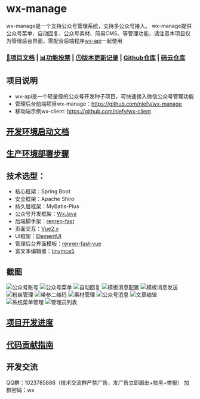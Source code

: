# wx-manage
wx-manage是一个支持公众号管理系统，支持多公众号接入。
wx-manage提供公众号菜单、自动回复、公众号素材、简易CMS、等管理功能，请注意本项目仅为管理后台界面，需配合后端程序[wx-api](https://github.com/niefy/wx-api)一起使用

### [📖项目文档](https://www.yuque.com/nifury/wx) | [📊功能投票](https://wj.qq.com/s2/5896407/a381) | [🕓版本更新记录](https://www.yuque.com/nifury/wx/gd11wb) | [Github仓库](https://github.com/niefy/wx-manage) | [码云仓库](https://gitee.com/niefy/wx-manage)

## 项目说明
- wx-api是一个轻量级的公众号开发种子项目，可快速接入微信公众号管理功能
- 管理后台前端项目wx-manage：https://github.com/niefy/wx-manage
- 移动端示例wx-client: https://github.com/niefy/wx-client

## [开发环境启动文档](https://www.yuque.com/nifury/wx/guobb7)
## [生产环境部署步骤](https://www.yuque.com/nifury/wx/ofehhv)

## 技术选型：
- 核心框架：Spring Boot
- 安全框架：Apache Shiro
- 持久层框架：MyBatis-Plus
- 公众号开发框架：[WxJava](https://github.com/Wechat-Group/WxJava)
- 后端脚手架：[renren-fast](https://gitee.com/renrenio/renren-fast)
- 页面交互：[Vue2.x](https://cn.vuejs.org/v2/guide/)
- UI框架：[ElementUI](https://element.eleme.cn/#/zh-CN/component/quickstart)
- 管理后台界面模板：[renren-fast-vue](https://gitee.com/renrenio/renren-fast-vue)
- 富文本编辑器：[tinymce5](https://www.tiny.cloud/docs/quick-start/)

## 截图
![公众号账号](https://s1.ax1x.com/2020/06/23/NUTQAg.png)
![公众号菜单](https://s1.ax1x.com/2020/06/23/NUTlNQ.png)
![自动回复](https://s1.ax1x.com/2020/04/10/GTqyQA.png)
![模板消息配置](https://s1.ax1x.com/2020/04/18/JnKZhF.jpg)
![模板消息发送](https://s1.ax1x.com/2020/04/18/JnKEkT.jpg)
![粉丝管理](https://s1.ax1x.com/2020/04/18/JnKVtU.jpg)
![带参二维码](https://s1.ax1x.com/2020/04/18/JnKF00.jpg)
![素材管理](https://s1.ax1x.com/2020/05/20/Y7djHI.jpg)
![公众号消息](https://s1.ax1x.com/2020/05/20/Y7dXDA.jpg)
![文章编辑](https://s1.ax1x.com/2020/04/10/GTqrzd.png)
![系统菜单管理](https://s1.ax1x.com/2020/04/18/JnKk7V.jpg)
![管理员列表](https://s1.ax1x.com/2020/04/18/JnKimq.jpg)


## [项目开发进度](https://www.yuque.com/nifury/wx/kens6d)
## [代码贡献指南](https://www.yuque.com/nifury/wx/ykqswi)
## 开发交流
QQ群：1023785886（技术交流群严禁广告，发广告立即踢出+拉黑+举报） 加群密码：wx